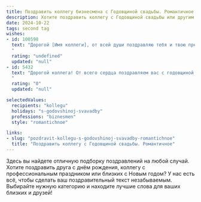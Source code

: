```yaml
---
title: Поздравить коллегу бизнесмена с Годовщиной свадьбы. Романтичное
description: Хотите поздравить коллегу с Годовщиной свадьбы или другим праздником? Наш ИИ создаст незабываемое поздравление, а вы обязательно выделитесь среди других.  
date: 2024-10-22
tags: second tag
wishes:
- id: 100598
  text: "Дорогой [Имя коллеги], от всей души поздравляю тебя и твою прекрасную супругу с годовщиной свадьбы! Пусть ваша любовь, подобно крепкому бизнесу, с годами только крепнет и процветает, принося радость и благополучие. Желаю вам бесконечного счастья, нежных чувств и взаимного вдохновения на долгие-долгие годы!
  "
  rating: "undefined"
  updated: "null"
- id: 5432
  text: "Дорогой коллега! От всего сердца поздравляем вас с годовщиной свадьбы! Желаем, чтобы ваш семейный очаг всегда горел так же ярко, как и ваши амбициозные бизнес-идеи, а любовь оставалась такой же крепкой и надёжной, как ваши деловые связи! Пусть каждый ваш совместный день будет наполнен нежностью, пониманием и романтикой!
  "
  rating: "0"
  updated: "null"

selectedValues:
  recipients: "kollegu"
  holidays: "s-godovshinoj-svavadby"
  professions: "biznesmen"
  style: "romantichnoe"

links:
- slug: "pozdravit-kollegu-s-godovshinoj-svavadby-romantichnoe"
  title: "Поздравить коллегу с Годовщиной свадьбы. Романтичное"
---
```


Здесь вы найдете отличную подборку поздравлений на любой случай. 
Хотите поздравить друга с днём рождения, коллегу с профессиональным праздником или близких с Новым годом? У нас есть всё, чтобы сделать ваш поздравительный текст незабываемым. Выбирайте нужную категорию и находите лучшие слова для ваших близких и друзей!
